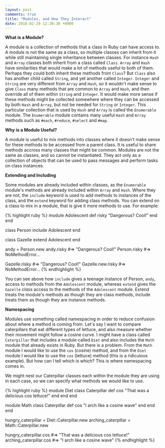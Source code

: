 ```yaml
---
layout: post
comments: true
title: "Modules, and How They Interact"
date: 2016-02-29 12:30:30 +0000
---
```


<strong> What is a Module? </strong>

A module is a collection of methods that a class in Ruby can have access to. A module is not the same as a class, so multiple classes can inherit from it while still maintaining single inheritance between classes. For instance `Hash` and `Array` classes both inherit from a class called `Class`. `Array` and `Hash` have similarities that would make a lot of methods useful to both of them. Perhaps they could both inherit these methods from `Class`? But `Class` also has another child called `String`, and yet another called `Integer`. `Integer` and `String` are very different from `Array` and `Hash`, so it wouldn't make sense to give `Class` many methods that are common to `Array` and `Hash`, and then override all of them within `String` and `Integer`. It would make more sense if these methods might be collected somewhere where they can be accessed by both `Hash` and `Array`, but not be needed for `String` or `Integer`. This particular collection that is used by `Hash` and `Array` is called the `Enumerable` module. The `Enumerable` module contains many useful `Hash` and `Array` methods such as `#each`, `#reduce`, `#select` and `#map`.

<strong> Why is a Module Useful? </strong>

A module is useful to mix methods into classes where it doesn't make sense for these methods to be accessed from a parent class. It is useful to share methods accross many classes that might be common. Modules are not the same as classes, and so cannot be instantiated. They act only as a collection of objects that can be used to pass messages and perform tasks on class instances. 

<strong> Extending and Including </strong>

Some modules are already included within classes, as the `Enumerable` module's methods are already included within `Array` and `Hash`. Where they are not, the `include` keyword is used to add methods to instances of the class, and the `extend` keyword for adding class methods. You can extend on a class to mix in a module, that is give it more methods to use. For example:

{% highlight ruby %}
module Adolescent
  def risky
    "Dangerous? Cool!"
  end
end

class Person 
	include Adolescent
end

class Gazelle
	extend Adolescent
end

andy = Person.new
andy.risky #=> "Dangerous? Cool!"
Person.risky #=> NoMethodError...

Gazelle.risky #=> "Dangerous? Cool!"
Gazelle.new.risky #=> NoMethodError...
{% endhighlight %}

You can see above how `include` gives a teenage instance of Person, `andy`, access to methods from the `Adolescent` module, whereas `extend` gives the `Gazelle` <i>class</i> access to the methods of the `Adolescent` module. Extend treats the module's methods as though they are class methods, include treats them as though they are instance methods.

<strong> Namespacing </strong>

Modules use something called namespacing in order to reduce confusion about where a method is coming from. Let's say I want to compare caterpillars that eat different types of lettuce, and also measure whether their movement might follow a cosine curve. I might have a class called `Caterpillar` that includes a module called `Diet` and also includes the `Math` module that already exists in Ruby. But there is a problem. From the `Math` module I would like to use the `cos` (cosine) method, and from the `Diet` module I would like to use the `cos` (lettuce) method (this is a ridiculous example). But how can I tell which is which? This is where namespacing comes in.

We might nest our Caterpillar classes each within the module they are using in each case, so we can specify what methods we would like to use.

{% highlight ruby %}
module Diet
  class Caterpillar
    def cos
      "That was a delicious cos lettuce!"
    end
  end
end

module Math
  class Caterpillar
    def cos
      "I arch like a cosine wave"
    end
  end
end

hungry_caterpillar = Diet::Caterpillar.new
arching_caterpillar = Math::Caterpillar.new

hungry_caterpillar.cos #=> "That was a delicious cos lettuce!"
arching_caterpillar.cos #=> "I arch like a cosine wave"
{% endhighlight %}
